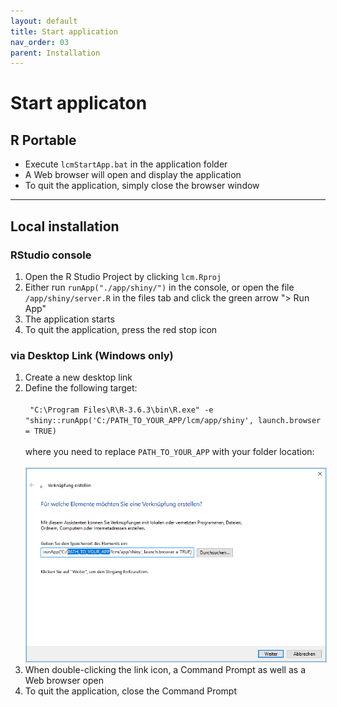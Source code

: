 ```yaml
---
layout: default
title: Start application
nav_order: 03
parent: Installation
---
```


# Start applicaton
## R Portable
- Execute `lcmStartApp.bat` in the application folder
- A Web browser will open and display the application
- To quit the application, simply close the browser window

<hr>

## Local installation
### RStudio console
1. Open the R Studio Project by clicking `lcm.Rproj`
1. Either run `runApp("./app/shiny/")` in the console, or open the file `/app/shiny/server.R` in the files tab and click the green arrow "> Run App"
1. The application starts
1. To quit the application, press the red stop icon

### via Desktop Link (Windows only)
1. Create a new desktop link
1. Define the following target:<br><br>```
  "C:\Program Files\R\R-3.6.3\bin\R.exe" -e "shiny::runApp('C:/PATH_TO_YOUR_APP/lcm/app/shiny', launch.browser = TRUE)```<br><br>
  where you need to replace `PATH_TO_YOUR_APP` with your folder location:<br><br>
  <img src="https://raw.githubusercontent.com/hslu-ige-laes/lcm/master/docs/assets/images/installationStartApp_01.PNG" style="border:1px solid lightgrey"/><br>
1. When double-clicking the link icon, a Command Prompt as well as a Web browser open
1. To quit the application, close the Command Prompt
